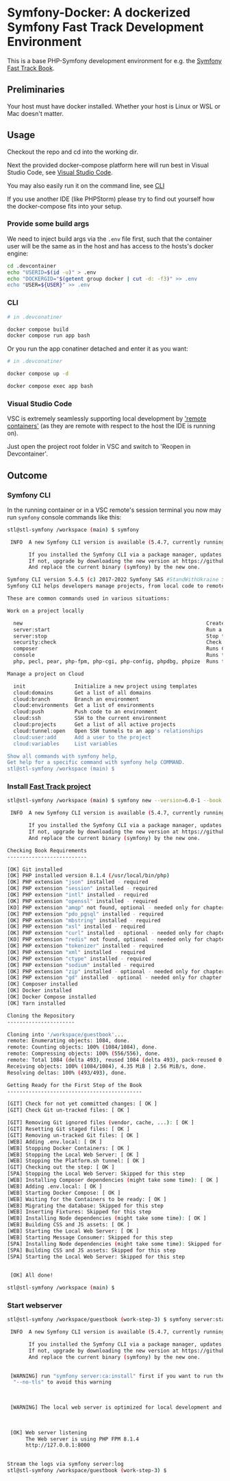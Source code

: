 # Symfony-Docker: A dockerized Symfony Fast Track Development Environment

This is a base PHP-Symfony development environment for e.g. the [Symfony Fast Track Book](https://symfony.com/book).

## Preliminaries

Your host must have docker installed. Whether your host is Linux or WSL or Mac doesn't matter.

## Usage

Checkout the repo and cd into the working dir.

Next the provided docker-compose platform here will run best in Visual Studio Code, see [Visual Studio Code](#visual-studio-code).

You may also easily run it on the command line, see [CLI](#cli)

If you use another IDE (like PHPStorm) please try to find out yourself how the docker-compose fits into your setup.

### Provide some build args

We need to inject build args via the ```.env``` file first, such that the container user will be the same as in the host and has access to the hosts's docker engine:

```bash
cd .devcontainer
echo "USERID=$(id -u)" > .env
echo "DOCKERGID="$(getent group docker | cut -d: -f3)" >> .env
echo "USER=${USER}" >> .env
```

### CLI

```bash
# in .devconatiner

docker compose build
docker compose run app bash
```

Or you run the app conatiner detached and enter it as you want:

```bash
# in .devconatiner

docker compose up -d

docker compose exec app bash
```

### Visual Studio Code

VSC is extremely seamlessly supporting local development by ['remote containers'](https://code.visualstudio.com/docs/remote/containers) (as they are remote with respect to the host the IDE is running on).

Just open the project root folder in VSC and switch to 'Reopen in Devcontainer'.

## Outcome

### Symfony CLI

In the running container or in a VSC remote's session terminal you now may run ```symfony``` console commands like this:

```bash
stl@stl-symfony /workspace (main) $ symfony

 INFO  A new Symfony CLI version is available (5.4.7, currently running 5.4.5).

       If you installed the Symfony CLI via a package manager, updates are going to be automatic.
       If not, upgrade by downloading the new version at https://github.com/symfony-cli/symfony-cli/releases
       And replace the current binary (symfony) by the new one.

Symfony CLI version 5.4.5 (c) 2017-2022 Symfony SAS #StandWithUkraine Support Ukraine (2022-03-25T14:41:32Z - stable)
Symfony CLI helps developers manage projects, from local code to remote infrastructure

These are common commands used in various situations:

Work on a project locally

  new                                                            Create a new Symfony project
  server:start                                                   Run a local web server
  server:stop                                                    Stop the local web server
  security:check                                                 Check security issues in project dependencies
  composer                                                       Runs Composer without memory limit
  console                                                        Runs the Symfony Console (bin/console) for current project
  php, pecl, pear, php-fpm, php-cgi, php-config, phpdbg, phpize  Runs the named binary using the configured PHP version

Manage a project on Cloud

  init                Initialize a new project using templates
  cloud:domains       Get a list of all domains
  cloud:branch        Branch an environment
  cloud:environments  Get a list of environments
  cloud:push          Push code to an environment
  cloud:ssh           SSH to the current environment
  cloud:projects      Get a list of all active projects
  cloud:tunnel:open   Open SSH tunnels to an app's relationships
  cloud:user:add      Add a user to the project
  cloud:variables     List variables

Show all commands with symfony help,
Get help for a specific command with symfony help COMMAND.
stl@stl-symfony /workspace (main) $ 
```

### Install [Fast Track project](https://symfony.com/doc/6.0/the-fast-track/en/2-project.html)

```bash
stl@stl-symfony /workspace (main) $ symfony new --version=6.0-1 --book guestbook

 INFO  A new Symfony CLI version is available (5.4.7, currently running 5.4.5).

       If you installed the Symfony CLI via a package manager, updates are going to be automatic.
       If not, upgrade by downloading the new version at https://github.com/symfony-cli/symfony-cli/releases
       And replace the current binary (symfony) by the new one.

Checking Book Requirements
--------------------------

[OK] Git installed
[OK] PHP installed version 8.1.4 (/usr/local/bin/php)
[OK] PHP extension "json" installed - required
[OK] PHP extension "session" installed - required
[OK] PHP extension "intl" installed - required
[OK] PHP extension "openssl" installed - required
[KO] PHP extension "amqp" not found, optional - needed only for chapter 32
[OK] PHP extension "pdo_pgsql" installed - required
[OK] PHP extension "mbstring" installed - required
[OK] PHP extension "xsl" installed - required
[OK] PHP extension "curl" installed - optional - needed only for chapter 17 (Panther)
[KO] PHP extension "redis" not found, optional - needed only for chapter 31
[OK] PHP extension "tokenizer" installed - required
[OK] PHP extension "xml" installed - required
[OK] PHP extension "ctype" installed - required
[OK] PHP extension "sodium" installed - required
[OK] PHP extension "zip" installed - optional - needed only for chapter 17 (Panther)
[OK] PHP extension "gd" installed - optional - needed only for chapter 23 (Imagine)
[OK] Composer installed
[OK] Docker installed
[OK] Docker Compose installed
[OK] Yarn installed

Cloning the Repository
----------------------

Cloning into '/workspace/guestbook'...
remote: Enumerating objects: 1084, done.
remote: Counting objects: 100% (1084/1084), done.
remote: Compressing objects: 100% (556/556), done.
remote: Total 1084 (delta 493), reused 1084 (delta 493), pack-reused 0
Receiving objects: 100% (1084/1084), 4.35 MiB | 2.56 MiB/s, done.
Resolving deltas: 100% (493/493), done.

Getting Ready for the First Step of the Book
--------------------------------------------

[GIT] Check for not yet committed changes: [ OK ]
[GIT] Check Git un-tracked files: [ OK ]

[GIT] Removing Git ignored files (vendor, cache, ...): [ OK ]
[GIT] Resetting Git staged files: [ OK ]
[GIT] Removing un-tracked Git files: [ OK ]
[WEB] Adding .env.local: [ OK ]
[WEB] Stopping Docker Containers: [ OK ]
[WEB] Stopping the Local Web Server: [ OK ]
[WEB] Stopping the Platform.sh tunnel: [ OK ]
[GIT] Checking out the step: [ OK ]
[SPA] Stopping the Local Web Server: Skipped for this step
[WEB] Installing Composer dependencies (might take some time): [ OK ]
[WEB] Adding .env.local: [ OK ]
[WEB] Starting Docker Compose: [ OK ]
[WEB] Waiting for the Containers to be ready: [ OK ]
[WEB] Migrating the database: Skipped for this step
[WEB] Inserting Fixtures: Skipped for this step
[WEB] Installing Node dependencies (might take some time): [ OK ]
[WEB] Building CSS and JS assets: [ OK ]
[WEB] Starting the Local Web Server: [ OK ]
[WEB] Starting Message Consumer: Skipped for this step
[SPA] Installing Node dependencies (might take some time): Skipped for this step
[SPA] Building CSS and JS assets: Skipped for this step
[SPA] Starting the Local Web Server: Skipped for this step

              
 [OK] All done!

stl@stl-symfony /workspace (main) $ 
```

### Start webserver

```bash
stl@stl-symfony /workspace/guestbook (work-step-3) $ symfony server:start -d

 INFO  A new Symfony CLI version is available (5.4.7, currently running 5.4.5).

       If you installed the Symfony CLI via a package manager, updates are going to be automatic.
       If not, upgrade by downloading the new version at https://github.com/symfony-cli/symfony-cli/releases
       And replace the current binary (symfony) by the new one.

                                                                                                                        
 [WARNING] run "symfony server:ca:install" first if you want to run the web server with TLS support, or use "--p12" or  
  "--no-tls" to avoid this warning                                                                                      
                                                                                                                        

                                                                                                                        
 [WARNING] The local web server is optimized for local development and MUST never be used in a production setup.        
                                                                                                                        

                                                                                                                        
 [OK] Web server listening                                                                                              
      The Web server is using PHP FPM 8.1.4                                                                             
      http://127.0.0.1:8000                                                                                             
                                                                                                                        

Stream the logs via symfony server:log
stl@stl-symfony /workspace/guestbook (work-step-3) $ 
```
